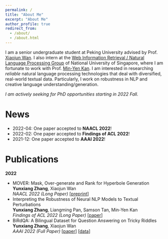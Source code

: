 ```yaml
---
permalink: /
title: "About Me"
excerpt: "About Me"
author_profile: true
redirect_from: 
  - /about/
  - /about.html
---
```


I am a senior undergraduate student at Peking University advised by Prof. [Xiaojun Wan](https://wanxiaojun.github.io/). I also intern at the [Web Information Retrieval / Natural Language Processing Group](https://wing.comp.nus.edu.sg/) of National University of Singapore, where I am fortunate to work with Prof. [Min-Yen Kan](https://www.comp.nus.edu.sg/~kanmy/). I am interested in researching *reliable* natural language processing technologies that deal with diversified, real-world textual data. Particularly, I work on robustness in NLP and creative language understanding/generation.   

*I am actively seeking for PhD opportunities starting in 2022 Fall.*   

# News
* 2022-04: One paper accepted to **NAACL 2022**!
* 2022-02: One paper accepted to **Findings of ACL 2022**!
* 2021-12: One paper accepted to **AAAI 2022**!  

# Publications  
**2022**  
* MOVER: Mask, Over-generate and Rank for Hyperbole Generation  
  **Yunxiang Zhang**, Xiaojun Wan  
  *NAACL 2022 (Long Paper)* [[preprint](https://arxiv.org/abs/2109.07726)]  
* Interpreting the Robustness of Neural NLP Models to Textual Perturbations  
  **Yunxiang Zhang**, Liangming Pan, Samson Tan, Min-Yen Kan  
  *Findings of ACL 2022 (Long Paper)* [[paper](https://arxiv.org/abs/2110.07159)]  
* BiRdQA: A Bilingual Dataset for Question Answering on Tricky Riddles  
  **Yunxiang Zhang**, Xiaojun Wan  
  *AAAI 2022 (Full Paper)* [[paper](https://arxiv.org/abs/2109.11087)] [[data](https://forms.gle/NvT7DfWhAPhvoFvH7)] 





